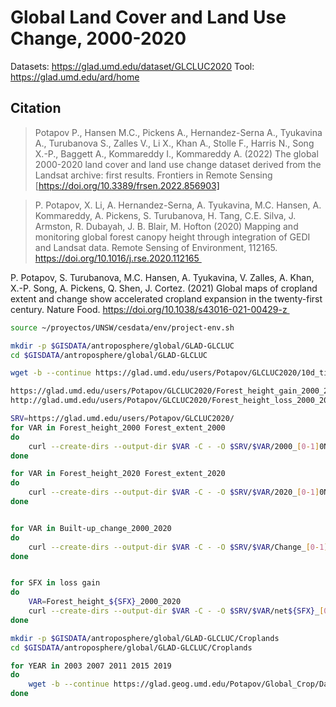 # Global Land Cover and Land Use Change, 2000-2020
Datasets: https://glad.umd.edu/dataset/GLCLUC2020
Tool: https://glad.umd.edu/ard/home

## Citation
> Potapov P., Hansen M.C., Pickens A., Hernandez-Serna A., Tyukavina A., Turubanova S., Zalles V., Li X., Khan A., Stolle F., Harris N., Song X.-P., Baggett A., Kommareddy I., Kommareddy A. (2022) The global 2000-2020 land cover and land use change dataset derived from the Landsat archive: first results. Frontiers in Remote Sensing [https://doi.org/10.3389/frsen.2022.856903] 

> P. Potapov, X. Li, A. Hernandez-Serna, A. Tyukavina, M.C. Hansen, A. Kommareddy, A. Pickens, S. Turubanova, H. Tang, C.E. Silva, J. Armston, R. Dubayah, J. B. Blair, M. Hofton (2020) Mapping and monitoring global forest canopy height through integration of GEDI and Landsat data. Remote Sensing of Environment, 112165. https://doi.org/10.1016/j.rse.2020.112165 

P. Potapov, S. Turubanova, M.C. Hansen, A. Tyukavina, V. Zalles, A. Khan, X.-P. Song, A. Pickens, Q. Shen, J. Cortez. (2021) Global maps of cropland extent and change show accelerated cropland expansion in the twenty-first century. Nature Food. https://doi.org/10.1038/s43016-021-00429-z 


```sh
source ~/proyectos/UNSW/cesdata/env/project-env.sh

mkdir -p $GISDATA/antroposphere/global/GLAD-GLCLUC
cd $GISDATA/antroposphere/global/GLAD-GLCLUC

wget -b --continue https://glad.umd.edu/users/Potapov/GLCLUC2020/10d_tiles.zip

https://glad.umd.edu/users/Potapov/GLCLUC2020/Forest_height_gain_2000_2020/
http://glad.umd.edu/users/Potapov/GLCLUC2020/Forest_height_loss_2000_2020/

SRV=https://glad.umd.edu/users/Potapov/GLCLUC2020/
for VAR in Forest_height_2000 Forest_extent_2000
do 
    curl --create-dirs --output-dir $VAR -C - -O $SRV/$VAR/2000_[0-1]0N_0[5-7]0W.tif
done 

for VAR in Forest_height_2020 Forest_extent_2020
do 
    curl --create-dirs --output-dir $VAR -C - -O $SRV/$VAR/2020_[0-1]0N_0[5-7]0W.tif
done 


for VAR in Built-up_change_2000_2020
do 
    curl --create-dirs --output-dir $VAR -C - -O $SRV/$VAR/Change_[0-1]0N_0[5-7]0W.tif
done 


for SFX in loss gain 
do 
    VAR=Forest_height_${SFX}_2000_2020
    curl --create-dirs --output-dir $VAR -C - -O $SRV/$VAR/net${SFX}_[0-1]0N_0[5-7]0W.tif
done 

mkdir -p $GISDATA/antroposphere/global/GLAD-GLCLUC/Croplands
cd $GISDATA/antroposphere/global/GLAD-GLCLUC/Croplands

for YEAR in 2003 2007 2011 2015 2019
do 
    wget -b --continue https://glad.geog.umd.edu/Potapov/Global_Crop/Data/Global_cropland_NW_${YEAR}.tif
done
```